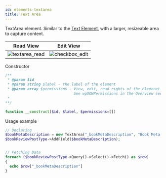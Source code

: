 ```yaml
---
id: elements-textarea
title: Text Area
---
```


TextArea element. Similar to the [Text Element](/docs/elements-text.html), with a larger, resizeable area to capture content.

| Read View     | Edit View     |
| ------------- | ------------- |
| ![textarea_read](/images/elements/textarea_read.png)    |  ![checkbox_edit](/images/elements/textarea_edit.png) |

Constructor

```php
/**
 * @param $id
 * @param string $label - the label of the element
 * @param array $permissions - View, edit, read rights of the elemenet.
                               See wpOOWPermissions in the Overview section.
 *
**/

function __construct($id, $label, $permissions=[])

```

Usage example

```php
// Declaring
$bookMetaDescription = new TextArea("_bookMetaDescription", "Book Meta Description")
$bookReviewPostType->AddField($bookMetaDescription);


// Fetching Data
foreach ($bookReviewPostType->Query()->Select()->Fetch() as $row)
{
  echo $row["_bookMetaDescription"]
}
```